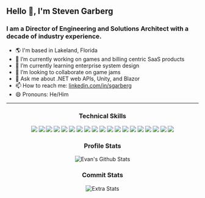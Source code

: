 <h2>Hello 👋, I'm Steven Garberg</h2>
<h3>I am a Director of Engineering and Solutions Architect with a decade of industry experience.</h3>

- 🌎 I'm based in Lakeland, Florida
- 🔭 I’m currently working on games and billing centric SaaS products
- 🌱 I’m currently learning enterprise system design
- 👯 I’m looking to collaborate on game jams
- 💬 Ask me about .NET web APIs, Unity, and Blazor
- 📫 How to reach me: <a href="https://www.linkedin.com/in/sgarberg/" target="_blank">linkedin.com/in/sgarberg</a>
- 😄 Pronouns: He/Him

<hr>

<div align="center">
 <h3>Technical Skills</h3>
 <img src="https://img.shields.io/badge/HTML5%20-%23E34F26.svg?&style=for-the-badge&logo=html5&logoColor=white&style=flat">
 <img src="https://img.shields.io/badge/CSS3%20-%231572B6.svg?&style=for-the-badge&logo=css3&logoColor=white&style=flat">
 <img src="https://img.shields.io/badge/Bootstrap-563D7C?style=for-the-badge&logo=bootstrap&logoColor=white&style=flat">
 <img src="https://img.shields.io/badge/JavaScript%20-%23323330.svg?&style=for-the-badge&logo=javascript&logoColor=%23F7DF1E&style=flat">
 <img src="https://img.shields.io/badge/jQuery%20-%230769AD.svg?logo=jquery&logoColor=#0769AD&style=flat">
 <img src="https://img.shields.io/badge/Rider-000000?style=for-the-badge&logo=Rider&logoColor=white&style=flat">
 <img src="https://img.shields.io/badge/microsoft%20azure-0089D6?style=for-the-badge&logo=microsoft-azure&logoColor=white&style=flat">
 <img src="https://img.shields.io/badge/Cloudflare-F38020?style=for-the-badge&logo=Cloudflare&logoColor=white&style=flat">
 <img src="https://img.shields.io/badge/Amazon_AWS-FF9900?style=for-the-badge&logo=amazonaws&logoColor=white&style=flat">
 <img src="https://img.shields.io/badge/Twilio-F22F46?style=for-the-badge&logo=Twilio&logoColor=white&style=flat">
 <img src="https://img.shields.io/badge/Microsoft%20SQL%20Server-CC2927?style=for-the-badge&logo=microsoft%20sql%20server&logoColor=white&style=flat">
 <img src="https://img.shields.io/badge/MongoDB-4EA94B?style=for-the-badge&logo=mongodb&logoColor=white&style=flat">
 <img src="https://img.shields.io/badge/PostgreSQL-316192?style=for-the-badge&logo=postgresql&logoColor=whit&style=flate">
 <img src="https://img.shields.io/badge/redis-%23DD0031.svg?&style=for-the-badge&logo=redis&logoColor=white&style=flat">
 <img src="https://img.shields.io/badge/Visual_Studio-5C2D91?style=for-the-badge&logo=visual%20studio&logoColor=white&style=flat">
 <img src="https://img.shields.io/badge/Visual_Studio_Code-0078D4?style=for-the-badge&logo=visual%20studio%20code&logoColor=white&style=flat">
 <img src="https://img.shields.io/badge/.NET-5C2D91?style=for-the-badge&logo=.net&logoColor=white&style=flat">
 <img src="https://img.shields.io/badge/C%23-239120?style=for-the-badge&logo=c-sharp&logoColor=white&style=flat">
 <img src="https://img.shields.io/badge/Lua-2C2D72?style=for-the-badge&logo=lua&logoColor=white&style=flat">
</div>

<div align="center">
 <h3>Profile Stats</h3>
 <img align="center" src="https://github-readme-stats.vercel.app/api?username=StevenGarberg&include_all_commits=true&count_private=true&show_icons=true&line_height=20&theme=gruvbox&show_icons=true" alt="Evan's Github Stats">
</div>

<div align="center">
 <h3>Commit Stats</h3>
 <img src ="https://github-readme-streak-stats.herokuapp.com/?user=StevenGarberg&theme=gruvbox" alt="Extra Stats">
</div>
